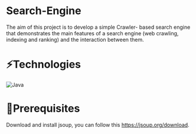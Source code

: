 # Search-Engine
The aim of this project is to develop a simple Crawler- based search engine that demonstrates the main
features of a search engine (web crawling, indexing and ranking) and the interaction between them.

# ⚡Technologies
![Java](https://img.shields.io/badge/java-%23ED8B00.svg?style=for-the-badge&logo=java&logoColor=white)

# 📌Prerequisites

Download and install jsoup, you can follow this https://jsoup.org/download.
